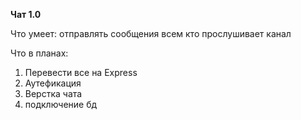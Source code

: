 <b>Чат 1.0</b> 

Что умеет: отправлять сообщения всем кто прослушивает канал 

Что в планах:
1) Перевести все на Express
2) Аутефикация
3) Верстка чата
5) подключение бд
